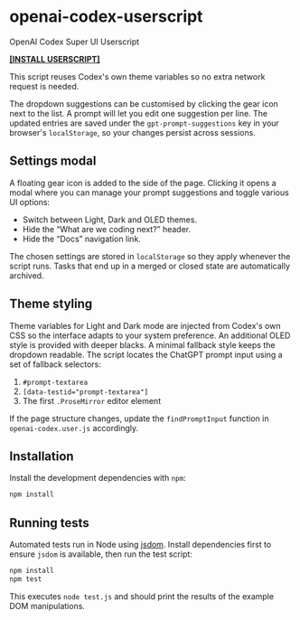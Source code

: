 # openai-codex-userscript

OpenAI Codex Super UI Userscript

**[[INSTALL USERSCRIPT]](https://github.com/supermarsx/openai-codex-userscript/raw/refs/heads/main/openai-codex.user.js)**

This script reuses Codex's own theme variables so no extra network request is needed.

The dropdown suggestions can be customised by clicking the gear icon next to the
list. A prompt will let you edit one suggestion per line. The updated entries are
saved under the `gpt-prompt-suggestions` key in your browser's
`localStorage`, so your changes persist across sessions.

## Settings modal

A floating gear icon is added to the side of the page. Clicking it opens a modal
where you can manage your prompt suggestions and toggle various UI options:

* Switch between Light, Dark and OLED themes.
* Hide the “What are we coding next?” header.
* Hide the “Docs” navigation link.

The chosen settings are stored in `localStorage` so they apply whenever the
script runs. Tasks that end up in a merged or closed state are automatically
archived.

## Theme styling

Theme variables for Light and Dark mode are injected from Codex's own CSS so the interface adapts to your system preference. An additional OLED style is provided with deeper blacks. A minimal fallback style keeps the dropdown readable.
The script locates the ChatGPT prompt input using a set of fallback selectors:
1. `#prompt-textarea`
2. `[data-testid="prompt-textarea"]`
3. The first `.ProseMirror` editor element

If the page structure changes, update the `findPromptInput` function in
`openai-codex.user.js` accordingly.

## Installation

Install the development dependencies with `npm`:

```bash
npm install
```

## Running tests

Automated tests run in Node using [jsdom](https://github.com/jsdom/jsdom).
Install dependencies first to ensure `jsdom` is available, then run the test script:

```bash
npm install
npm test
```

This executes `node test.js` and should print the results of the example DOM
manipulations.
